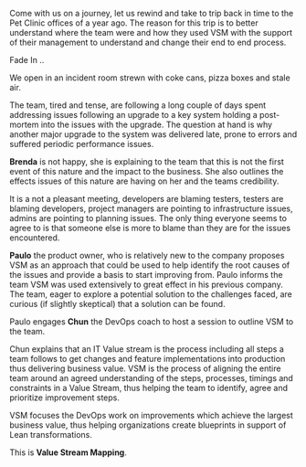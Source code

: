 Come with us on a journey, let us rewind and take to trip back in time to the Pet Clinic offices of a year ago. The reason for this trip is to better understand where the team were and how they used VSM with the support of their management to understand and change their end to end process.

Fade In ..

We open in an incident room strewn with coke cans, pizza boxes and stale air.

The team, tired and tense, are following a long couple of days spent addressing issues following an upgrade to a key system holding a post-mortem into the issues with the upgrade. The question at hand is why another major upgrade to the system was delivered late, prone to errors and suffered periodic performance issues.

**Brenda** is not happy, she is explaining to the team that this is not the first event of this nature and the impact to the business. She also outlines the effects issues of this nature are having on her and the teams credibility.

It is a not a pleasant meeting, developers are blaming testers, testers are blaming developers, project managers are pointing to infrastructure issues, admins are pointing to planning issues. The only thing everyone seems to agree to is that someone else is more to blame than they are for the issues encountered.

**Paulo** the product owner, who is relatively new to the company proposes VSM as an approach that could be used to help identify the root causes of the issues and provide a basis to start improving from. Paulo informs the team VSM was used extensively to great effect in his previous company. The team, eager to explore a potential solution to the challenges faced, are curious (if slightly skeptical) that a solution can be found.

Paulo engages **Chun** the DevOps coach to host a session to outline VSM to the team.

Chun explains that an IT Value stream is the process including all steps a team follows to get changes and feature implementations into production thus delivering business value. VSM is the process of aligning the entire team around an agreed understanding of the steps, processes, timings and constraints in a Value Stream, thus helping the team to identify, agree and prioritize improvement steps. 

VSM focuses the DevOps work on improvements which achieve the largest business value, thus helping organizations create blueprints in support of Lean transformations.

This is **Value Stream Mapping**.
